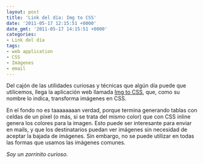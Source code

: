 ```yaml
---
layout: post
title: 'Link del día: Img to CSS'
date: '2011-05-17 12:15:51 +0000'
date_gmt: '2011-05-17 14:15:51 +0000'
categories:
- Link del día
tags:
- web application
- CSS
- Imágenes
- email
---
```


Del cajón de las utilidades curiosas y técnicas que algún día puede que utilicemos, llega la aplicación web llamada [Img to CSS](http://www.imgtocss.com/), que, como su nombre lo indica, transforma imágenes en CSS.

En el fondo no es taaaaaaaan verdad, porque termina generando tablas con celdas de un píxel (o más, si se trata del mismo color) que con CSS inline genera los colores para la imagen. Esto puede ser interesante para enviar en mails, y que los destinatarios puedan ver imágenes sin necesidad de aceptar la bajada de imágenes. Sin embargo, no se puede utilizar en todas las formas que usamos las imágenes comunes.

_Soy un zorrinito curioso._
